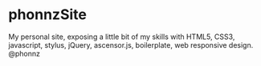 phonnzSite
==========

My personal site, exposing a little bit of my skills with HTML5, CSS3, javascript, stylus, jQuery, ascensor.js, boilerplate, web responsive design.
@phonnz

